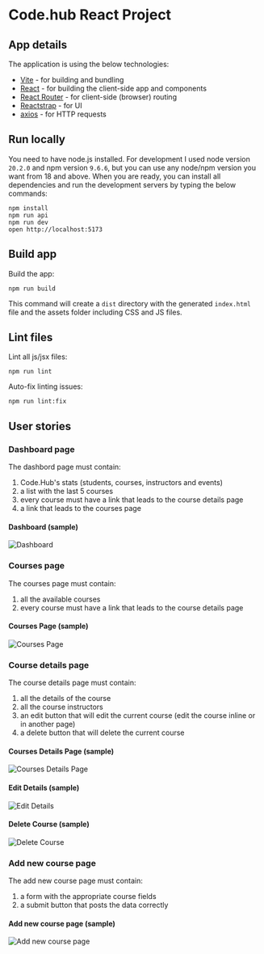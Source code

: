# Code.hub React Project

## App details

The application is using the below technologies:

- [Vite](https://vite.dev/) - for building and bundling
- [React](https://react.dev/) - for building the client-side app and components
- [React Router](https://reactrouter.com/) - for client-side (browser) routing
- [Reactstrap](https://reactstrap.github.io/) - for UI
- [axios](https://axios-http.com/docs/intro) - for HTTP requests

## Run locally

You need to have node.js installed. For development I used node version `20.2.0` and npm version `9.6.6`, but you can use any node/npm version you want from 18 and above. When you are ready, you can install all dependencies and run the development servers by typing the below commands:

```
npm install
npm run api
npm run dev
open http://localhost:5173
```

## Build app

Build the app:

```
npm run build
```

This command will create a `dist` directory with the generated `index.html` file and the assets folder including CSS and JS files.

## Lint files

Lint all js/jsx files:

```
npm run lint
```

Auto-fix linting issues:

```
npm run lint:fix
```

## User stories

### Dashboard page

The dashbord page must contain:

1. Code.Hub's stats (students, courses, instructors and events)
2. a list with the last 5 courses
3. every course must have a link that leads to the course details page
4. a link that leads to the courses page

#### Dashboard (sample)

![Dashboard](public/dashboard.png)

### Courses page

The courses page must contain:

1. all the available courses
2. every course must have a link that leads to the course details page

#### Courses Page (sample)

![Courses Page](public/courses-page.png)

### Course details page

The course details page must contain:

1. all the details of the course
2. all the course instructors
3. an edit button that will edit the current course (edit the course inline or in another page)
4. a delete button that will delete the current course

#### Courses Details Page (sample)

![Courses Details Page](public/course-details-page.png)

#### Edit Details (sample)

![Edit Details](public/edit-course.png)

#### Delete Course (sample)

![Delete Course](public/delete-course.png)

### Add new course page

The add new course page must contain:

1. a form with the appropriate course fields
2. a submit button that posts the data correctly

#### Add new course page (sample)

![Add new course page](public/add-new-course.png)
